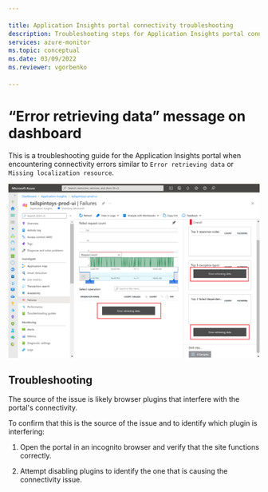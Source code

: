 ```yaml
---

title: Application Insights portal connectivity troubleshooting 
description: Troubleshooting steps for Application Insights portal connectivity issues
services: azure-monitor
ms.topic: conceptual
ms.date: 03/09/2022
ms.reviewer: vgorbenko

---
```


# “Error retrieving data” message on dashboard

This is a troubleshooting guide for the Application Insights portal when encountering connectivity errors similar to `Error retrieving data` or `Missing localization resource`.

  <img src="./media/\troubleshoot-portal-connectivity\troubleshoot-portal-connectivity.png" 
    alt="Graphical user interface, text, application, email Description automatically generated" />
    
## Troubleshooting

The source of the issue is likely browser plugins that interfere with the portal's connectivity. 

To confirm that this is the source of the issue and to identify which plugin is interfering:

1. Open the portal in an incognito browser and verify that the site functions correctly.

2. Attempt disabling plugins to identify the one that is causing the connectivity issue.
